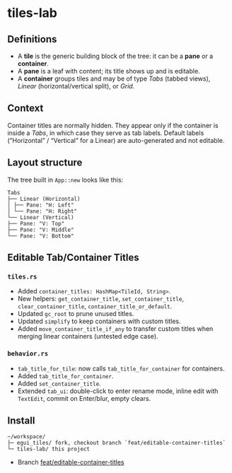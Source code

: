 # tiles-lab

## Definitions
- A **tile** is the generic building block of the tree: it can be a **pane** or a **container**.  
- A **pane** is a leaf with content; its title shows up and is editable.  
- A **container** groups tiles and may be of type *Tabs* (tabbed views), *Linear* (horizontal/vertical split), or *Grid*.

## Context
Container titles are normally hidden. They appear only if the container is inside a *Tabs*, in which case they serve as tab labels. Default labels (“Horizontal” / “Vertical” for a Linear) are auto-generated and not editable.

## Layout structure

The tree built in `App::new` looks like this:
```
Tabs
├── Linear (Horizontal)
│ ├── Pane: "H: Left"
│ └── Pane: "H: Right"
└── Linear (Vertical)
├── Pane: "V: Top"
├── Pane: "V: Middle"
└── Pane: "V: Bottom"
```

## Editable Tab/Container Titles

### `tiles.rs`
- Added `container_titles: HashMap<TileId, String>`.
- New helpers: `get_container_title`, `set_container_title`, `clear_container_title`, `container_title_or_default`.
- Updated `gc_root` to prune unused titles.
- Updated `simplify` to keep containers with custom titles.
- Added `move_container_title_if_any` to transfer custom titles when merging linear containers (untested edge case).

### `behavior.rs`
- `tab_title_for_tile`: now calls `tab_title_for_container` for containers.
- Added `tab_title_for_container`.
- Added `set_container_title`.
- Extended `tab_ui`: double-click to enter rename mode, inline edit with `TextEdit`, commit on Enter/blur, empty clears.

## Install
```
~/workspace/
├─ egui_tiles/ fork, checkout branch `feat/editable-container-titles`
└─ tiles-lab/ this project
```
- Branch [feat/editable-container-titles](https://github.com/zxq82lm/egui_tiles/tree/feat/editable-container-titles)
